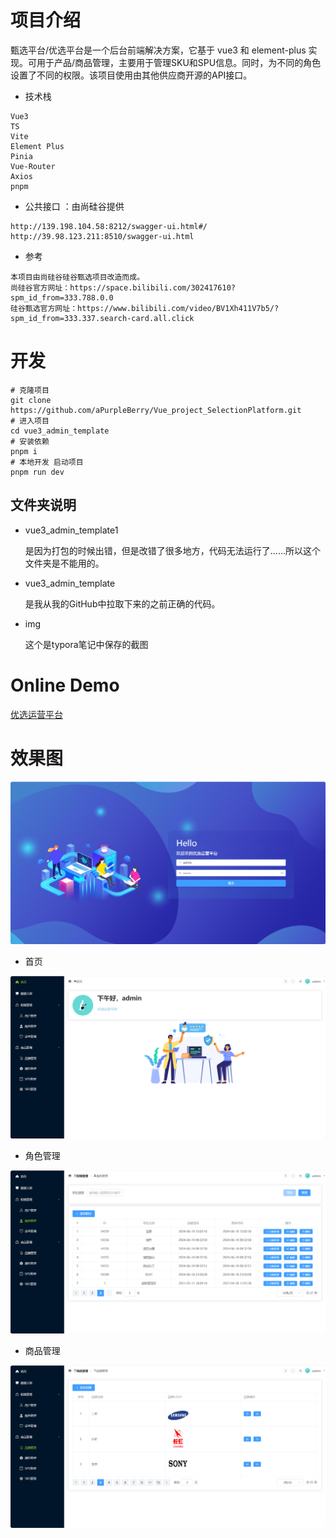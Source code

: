 # 项目介绍

甄选平台/优选平台是一个后台前端解决方案，它基于 vue3 和 element-plus 实现。可用于产品/商品管理，主要用于管理SKU和SPU信息。同时，为不同的角色设置了不同的权限。该项目使用由其他供应商开源的API接口。

- 技术栈

```
Vue3
TS
Vite
Element Plus
Pinia
Vue-Router
Axios
pnpm
```

- 公共接口 ：由尚硅谷提供

```
http://139.198.104.58:8212/swagger-ui.html#/
http://39.98.123.211:8510/swagger-ui.html
```

- 参考

```
本项目由尚硅谷硅谷甄选项目改造而成。
尚硅谷官方网址：https://space.bilibili.com/302417610?spm_id_from=333.788.0.0
硅谷甄选官方网址：https://www.bilibili.com/video/BV1Xh411V7b5/?spm_id_from=333.337.search-card.all.click
```



# 开发

```
# 克隆项目
git clone https://github.com/aPurpleBerry/Vue_project_SelectionPlatform.git
# 进入项目
cd vue3_admin_template
# 安装依赖
pnpm i
# 本地开发 启动项目
pnpm run dev
```

## 文件夹说明

- vue3_admin_template1

  是因为打包的时候出错，但是改错了很多地方，代码无法运行了……所以这个文件夹是不能用的。

- vue3_admin_template

  是我从我的GitHub中拉取下来的之前正确的代码。

- img

  这个是typora笔记中保存的截图

# Online Demo

[优选运营平台](http://www.apurpleberry.cn:82/#/login?redirect=/home)

# 效果图

![image-20240620154728688](./img/image-20240620154728688.png)

- 首页

![image-20240620154751390](./img/image-20240620154751390.png)

- 角色管理

![image-20240620154856444](./img/image-20240620154856444.png)

- 商品管理

![image-20240620154838277](./img/image-20240620154838277.png)
